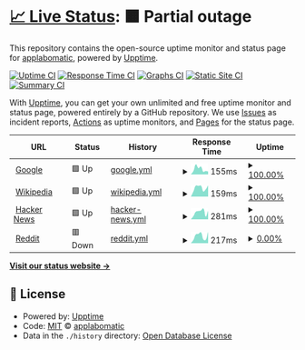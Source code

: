 # [📈 Live Status](https://uptime.siteuptimely.com): <!--live status--> **🟧 Partial outage**

This repository contains the open-source uptime monitor and status page for [applabomatic](applabomatic.com), powered by [Upptime](https://github.com/upptime/upptime).

[![Uptime CI](https://github.com/applabomatic/siteuptimely/workflows/Uptime%20CI/badge.svg)](https://github.com/applabomatic/siteuptimely/actions?query=workflow%3A%22Uptime+CI%22)
[![Response Time CI](https://github.com/applabomatic/siteuptimely/workflows/Response%20Time%20CI/badge.svg)](https://github.com/applabomatic/siteuptimely/actions?query=workflow%3A%22Response+Time+CI%22)
[![Graphs CI](https://github.com/applabomatic/siteuptimely/workflows/Graphs%20CI/badge.svg)](https://github.com/applabomatic/siteuptimely/actions?query=workflow%3A%22Graphs+CI%22)
[![Static Site CI](https://github.com/applabomatic/siteuptimely/workflows/Static%20Site%20CI/badge.svg)](https://github.com/applabomatic/siteuptimely/actions?query=workflow%3A%22Static+Site+CI%22)
[![Summary CI](https://github.com/applabomatic/siteuptimely/workflows/Summary%20CI/badge.svg)](https://github.com/applabomatic/siteuptimely/actions?query=workflow%3A%22Summary+CI%22)

With [Upptime](https://upptime.js.org), you can get your own unlimited and free uptime monitor and status page, powered entirely by a GitHub repository. We use [Issues](https://github.com/applabomatic/siteuptimely/issues) as incident reports, [Actions](https://github.com/applabomatic/siteuptimely/actions) as uptime monitors, and [Pages](https://uptime.siteuptimely.com) for the status page.

<!--start: status pages-->
<!-- This summary is generated by Upptime (https://github.com/upptime/upptime) -->
<!-- Do not edit this manually, your changes will be overwritten -->
<!-- prettier-ignore -->
| URL | Status | History | Response Time | Uptime |
| --- | ------ | ------- | ------------- | ------ |
| <img alt="" src="https://icons.duckduckgo.com/ip3/www.google.com.ico" height="13"> [Google](https://www.google.com) | 🟩 Up | [google.yml](https://github.com/applabomatic/siteuptimely/commits/HEAD/history/google.yml) | <details><summary><img alt="Response time graph" src="./graphs/google/response-time-week.png" height="20"> 155ms</summary><br><a href="https://uptime.siteuptimely.com/history/google"><img alt="Response time 104" src="https://img.shields.io/endpoint?url=https%3A%2F%2Fraw.githubusercontent.com%2Fapplabomatic%2Fsiteuptimely%2FHEAD%2Fapi%2Fgoogle%2Fresponse-time.json"></a><br><a href="https://uptime.siteuptimely.com/history/google"><img alt="24-hour response time 93" src="https://img.shields.io/endpoint?url=https%3A%2F%2Fraw.githubusercontent.com%2Fapplabomatic%2Fsiteuptimely%2FHEAD%2Fapi%2Fgoogle%2Fresponse-time-day.json"></a><br><a href="https://uptime.siteuptimely.com/history/google"><img alt="7-day response time 155" src="https://img.shields.io/endpoint?url=https%3A%2F%2Fraw.githubusercontent.com%2Fapplabomatic%2Fsiteuptimely%2FHEAD%2Fapi%2Fgoogle%2Fresponse-time-week.json"></a><br><a href="https://uptime.siteuptimely.com/history/google"><img alt="30-day response time 128" src="https://img.shields.io/endpoint?url=https%3A%2F%2Fraw.githubusercontent.com%2Fapplabomatic%2Fsiteuptimely%2FHEAD%2Fapi%2Fgoogle%2Fresponse-time-month.json"></a><br><a href="https://uptime.siteuptimely.com/history/google"><img alt="1-year response time 106" src="https://img.shields.io/endpoint?url=https%3A%2F%2Fraw.githubusercontent.com%2Fapplabomatic%2Fsiteuptimely%2FHEAD%2Fapi%2Fgoogle%2Fresponse-time-year.json"></a></details> | <details><summary><a href="https://uptime.siteuptimely.com/history/google">100.00%</a></summary><a href="https://uptime.siteuptimely.com/history/google"><img alt="All-time uptime 99.99%" src="https://img.shields.io/endpoint?url=https%3A%2F%2Fraw.githubusercontent.com%2Fapplabomatic%2Fsiteuptimely%2FHEAD%2Fapi%2Fgoogle%2Fuptime.json"></a><br><a href="https://uptime.siteuptimely.com/history/google"><img alt="24-hour uptime 100.00%" src="https://img.shields.io/endpoint?url=https%3A%2F%2Fraw.githubusercontent.com%2Fapplabomatic%2Fsiteuptimely%2FHEAD%2Fapi%2Fgoogle%2Fuptime-day.json"></a><br><a href="https://uptime.siteuptimely.com/history/google"><img alt="7-day uptime 100.00%" src="https://img.shields.io/endpoint?url=https%3A%2F%2Fraw.githubusercontent.com%2Fapplabomatic%2Fsiteuptimely%2FHEAD%2Fapi%2Fgoogle%2Fuptime-week.json"></a><br><a href="https://uptime.siteuptimely.com/history/google"><img alt="30-day uptime 100.00%" src="https://img.shields.io/endpoint?url=https%3A%2F%2Fraw.githubusercontent.com%2Fapplabomatic%2Fsiteuptimely%2FHEAD%2Fapi%2Fgoogle%2Fuptime-month.json"></a><br><a href="https://uptime.siteuptimely.com/history/google"><img alt="1-year uptime 99.98%" src="https://img.shields.io/endpoint?url=https%3A%2F%2Fraw.githubusercontent.com%2Fapplabomatic%2Fsiteuptimely%2FHEAD%2Fapi%2Fgoogle%2Fuptime-year.json"></a></details>
| <img alt="" src="https://icons.duckduckgo.com/ip3/en.wikipedia.org.ico" height="13"> [Wikipedia](https://en.wikipedia.org) | 🟩 Up | [wikipedia.yml](https://github.com/applabomatic/siteuptimely/commits/HEAD/history/wikipedia.yml) | <details><summary><img alt="Response time graph" src="./graphs/wikipedia/response-time-week.png" height="20"> 159ms</summary><br><a href="https://uptime.siteuptimely.com/history/wikipedia"><img alt="Response time 216" src="https://img.shields.io/endpoint?url=https%3A%2F%2Fraw.githubusercontent.com%2Fapplabomatic%2Fsiteuptimely%2FHEAD%2Fapi%2Fwikipedia%2Fresponse-time.json"></a><br><a href="https://uptime.siteuptimely.com/history/wikipedia"><img alt="24-hour response time 233" src="https://img.shields.io/endpoint?url=https%3A%2F%2Fraw.githubusercontent.com%2Fapplabomatic%2Fsiteuptimely%2FHEAD%2Fapi%2Fwikipedia%2Fresponse-time-day.json"></a><br><a href="https://uptime.siteuptimely.com/history/wikipedia"><img alt="7-day response time 159" src="https://img.shields.io/endpoint?url=https%3A%2F%2Fraw.githubusercontent.com%2Fapplabomatic%2Fsiteuptimely%2FHEAD%2Fapi%2Fwikipedia%2Fresponse-time-week.json"></a><br><a href="https://uptime.siteuptimely.com/history/wikipedia"><img alt="30-day response time 209" src="https://img.shields.io/endpoint?url=https%3A%2F%2Fraw.githubusercontent.com%2Fapplabomatic%2Fsiteuptimely%2FHEAD%2Fapi%2Fwikipedia%2Fresponse-time-month.json"></a><br><a href="https://uptime.siteuptimely.com/history/wikipedia"><img alt="1-year response time 219" src="https://img.shields.io/endpoint?url=https%3A%2F%2Fraw.githubusercontent.com%2Fapplabomatic%2Fsiteuptimely%2FHEAD%2Fapi%2Fwikipedia%2Fresponse-time-year.json"></a></details> | <details><summary><a href="https://uptime.siteuptimely.com/history/wikipedia">100.00%</a></summary><a href="https://uptime.siteuptimely.com/history/wikipedia"><img alt="All-time uptime 100.00%" src="https://img.shields.io/endpoint?url=https%3A%2F%2Fraw.githubusercontent.com%2Fapplabomatic%2Fsiteuptimely%2FHEAD%2Fapi%2Fwikipedia%2Fuptime.json"></a><br><a href="https://uptime.siteuptimely.com/history/wikipedia"><img alt="24-hour uptime 100.00%" src="https://img.shields.io/endpoint?url=https%3A%2F%2Fraw.githubusercontent.com%2Fapplabomatic%2Fsiteuptimely%2FHEAD%2Fapi%2Fwikipedia%2Fuptime-day.json"></a><br><a href="https://uptime.siteuptimely.com/history/wikipedia"><img alt="7-day uptime 100.00%" src="https://img.shields.io/endpoint?url=https%3A%2F%2Fraw.githubusercontent.com%2Fapplabomatic%2Fsiteuptimely%2FHEAD%2Fapi%2Fwikipedia%2Fuptime-week.json"></a><br><a href="https://uptime.siteuptimely.com/history/wikipedia"><img alt="30-day uptime 100.00%" src="https://img.shields.io/endpoint?url=https%3A%2F%2Fraw.githubusercontent.com%2Fapplabomatic%2Fsiteuptimely%2FHEAD%2Fapi%2Fwikipedia%2Fuptime-month.json"></a><br><a href="https://uptime.siteuptimely.com/history/wikipedia"><img alt="1-year uptime 100.00%" src="https://img.shields.io/endpoint?url=https%3A%2F%2Fraw.githubusercontent.com%2Fapplabomatic%2Fsiteuptimely%2FHEAD%2Fapi%2Fwikipedia%2Fuptime-year.json"></a></details>
| <img alt="" src="https://icons.duckduckgo.com/ip3/news.ycombinator.com.ico" height="13"> [Hacker News](https://news.ycombinator.com) | 🟩 Up | [hacker-news.yml](https://github.com/applabomatic/siteuptimely/commits/HEAD/history/hacker-news.yml) | <details><summary><img alt="Response time graph" src="./graphs/hacker-news/response-time-week.png" height="20"> 281ms</summary><br><a href="https://uptime.siteuptimely.com/history/hacker-news"><img alt="Response time 289" src="https://img.shields.io/endpoint?url=https%3A%2F%2Fraw.githubusercontent.com%2Fapplabomatic%2Fsiteuptimely%2FHEAD%2Fapi%2Fhacker-news%2Fresponse-time.json"></a><br><a href="https://uptime.siteuptimely.com/history/hacker-news"><img alt="24-hour response time 144" src="https://img.shields.io/endpoint?url=https%3A%2F%2Fraw.githubusercontent.com%2Fapplabomatic%2Fsiteuptimely%2FHEAD%2Fapi%2Fhacker-news%2Fresponse-time-day.json"></a><br><a href="https://uptime.siteuptimely.com/history/hacker-news"><img alt="7-day response time 281" src="https://img.shields.io/endpoint?url=https%3A%2F%2Fraw.githubusercontent.com%2Fapplabomatic%2Fsiteuptimely%2FHEAD%2Fapi%2Fhacker-news%2Fresponse-time-week.json"></a><br><a href="https://uptime.siteuptimely.com/history/hacker-news"><img alt="30-day response time 293" src="https://img.shields.io/endpoint?url=https%3A%2F%2Fraw.githubusercontent.com%2Fapplabomatic%2Fsiteuptimely%2FHEAD%2Fapi%2Fhacker-news%2Fresponse-time-month.json"></a><br><a href="https://uptime.siteuptimely.com/history/hacker-news"><img alt="1-year response time 290" src="https://img.shields.io/endpoint?url=https%3A%2F%2Fraw.githubusercontent.com%2Fapplabomatic%2Fsiteuptimely%2FHEAD%2Fapi%2Fhacker-news%2Fresponse-time-year.json"></a></details> | <details><summary><a href="https://uptime.siteuptimely.com/history/hacker-news">100.00%</a></summary><a href="https://uptime.siteuptimely.com/history/hacker-news"><img alt="All-time uptime 99.94%" src="https://img.shields.io/endpoint?url=https%3A%2F%2Fraw.githubusercontent.com%2Fapplabomatic%2Fsiteuptimely%2FHEAD%2Fapi%2Fhacker-news%2Fuptime.json"></a><br><a href="https://uptime.siteuptimely.com/history/hacker-news"><img alt="24-hour uptime 100.00%" src="https://img.shields.io/endpoint?url=https%3A%2F%2Fraw.githubusercontent.com%2Fapplabomatic%2Fsiteuptimely%2FHEAD%2Fapi%2Fhacker-news%2Fuptime-day.json"></a><br><a href="https://uptime.siteuptimely.com/history/hacker-news"><img alt="7-day uptime 100.00%" src="https://img.shields.io/endpoint?url=https%3A%2F%2Fraw.githubusercontent.com%2Fapplabomatic%2Fsiteuptimely%2FHEAD%2Fapi%2Fhacker-news%2Fuptime-week.json"></a><br><a href="https://uptime.siteuptimely.com/history/hacker-news"><img alt="30-day uptime 100.00%" src="https://img.shields.io/endpoint?url=https%3A%2F%2Fraw.githubusercontent.com%2Fapplabomatic%2Fsiteuptimely%2FHEAD%2Fapi%2Fhacker-news%2Fuptime-month.json"></a><br><a href="https://uptime.siteuptimely.com/history/hacker-news"><img alt="1-year uptime 99.99%" src="https://img.shields.io/endpoint?url=https%3A%2F%2Fraw.githubusercontent.com%2Fapplabomatic%2Fsiteuptimely%2FHEAD%2Fapi%2Fhacker-news%2Fuptime-year.json"></a></details>
| <img alt="" src="https://icons.duckduckgo.com/ip3/www.reddit.com.ico" height="13"> [Reddit](https://www.reddit.com) | 🟥 Down | [reddit.yml](https://github.com/applabomatic/siteuptimely/commits/HEAD/history/reddit.yml) | <details><summary><img alt="Response time graph" src="./graphs/reddit/response-time-week.png" height="20"> 217ms</summary><br><a href="https://uptime.siteuptimely.com/history/reddit"><img alt="Response time 204" src="https://img.shields.io/endpoint?url=https%3A%2F%2Fraw.githubusercontent.com%2Fapplabomatic%2Fsiteuptimely%2FHEAD%2Fapi%2Freddit%2Fresponse-time.json"></a><br><a href="https://uptime.siteuptimely.com/history/reddit"><img alt="24-hour response time 86" src="https://img.shields.io/endpoint?url=https%3A%2F%2Fraw.githubusercontent.com%2Fapplabomatic%2Fsiteuptimely%2FHEAD%2Fapi%2Freddit%2Fresponse-time-day.json"></a><br><a href="https://uptime.siteuptimely.com/history/reddit"><img alt="7-day response time 217" src="https://img.shields.io/endpoint?url=https%3A%2F%2Fraw.githubusercontent.com%2Fapplabomatic%2Fsiteuptimely%2FHEAD%2Fapi%2Freddit%2Fresponse-time-week.json"></a><br><a href="https://uptime.siteuptimely.com/history/reddit"><img alt="30-day response time 178" src="https://img.shields.io/endpoint?url=https%3A%2F%2Fraw.githubusercontent.com%2Fapplabomatic%2Fsiteuptimely%2FHEAD%2Fapi%2Freddit%2Fresponse-time-month.json"></a><br><a href="https://uptime.siteuptimely.com/history/reddit"><img alt="1-year response time 122" src="https://img.shields.io/endpoint?url=https%3A%2F%2Fraw.githubusercontent.com%2Fapplabomatic%2Fsiteuptimely%2FHEAD%2Fapi%2Freddit%2Fresponse-time-year.json"></a></details> | <details><summary><a href="https://uptime.siteuptimely.com/history/reddit">0.00%</a></summary><a href="https://uptime.siteuptimely.com/history/reddit"><img alt="All-time uptime 60.94%" src="https://img.shields.io/endpoint?url=https%3A%2F%2Fraw.githubusercontent.com%2Fapplabomatic%2Fsiteuptimely%2FHEAD%2Fapi%2Freddit%2Fuptime.json"></a><br><a href="https://uptime.siteuptimely.com/history/reddit"><img alt="24-hour uptime 0.00%" src="https://img.shields.io/endpoint?url=https%3A%2F%2Fraw.githubusercontent.com%2Fapplabomatic%2Fsiteuptimely%2FHEAD%2Fapi%2Freddit%2Fuptime-day.json"></a><br><a href="https://uptime.siteuptimely.com/history/reddit"><img alt="7-day uptime 0.00%" src="https://img.shields.io/endpoint?url=https%3A%2F%2Fraw.githubusercontent.com%2Fapplabomatic%2Fsiteuptimely%2FHEAD%2Fapi%2Freddit%2Fuptime-week.json"></a><br><a href="https://uptime.siteuptimely.com/history/reddit"><img alt="30-day uptime 0.00%" src="https://img.shields.io/endpoint?url=https%3A%2F%2Fraw.githubusercontent.com%2Fapplabomatic%2Fsiteuptimely%2FHEAD%2Fapi%2Freddit%2Fuptime-month.json"></a><br><a href="https://uptime.siteuptimely.com/history/reddit"><img alt="1-year uptime 0.00%" src="https://img.shields.io/endpoint?url=https%3A%2F%2Fraw.githubusercontent.com%2Fapplabomatic%2Fsiteuptimely%2FHEAD%2Fapi%2Freddit%2Fuptime-year.json"></a></details>

<!--end: status pages-->

[**Visit our status website →**](https://uptime.siteuptimely.com)

## 📄 License

- Powered by: [Upptime](https://github.com/upptime/upptime)
- Code: [MIT](./LICENSE) © [applabomatic](applabomatic.com)
- Data in the `./history` directory: [Open Database License](https://opendatacommons.org/licenses/odbl/1-0/)
